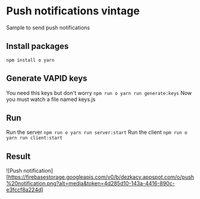 # Push notifications vintage

Sample to send push notifications

## Install packages

```npm install o yarn```

## Generate VAPID keys
You need this keys but don't worry
```npm run o yarn run generate:keys```
Now you must watch a file named keys.js

## Run
Run the server
```npm run o yarn run server:start```
Run the client
```npm run o yarn run client:start```
## Result
![Push notification][https://firebasestorage.googleapis.com/v0/b/dezkacv.appspot.com/o/push%20notification.png?alt=media&token=4d285d10-143a-4416-890c-e3fccf8a224d]
